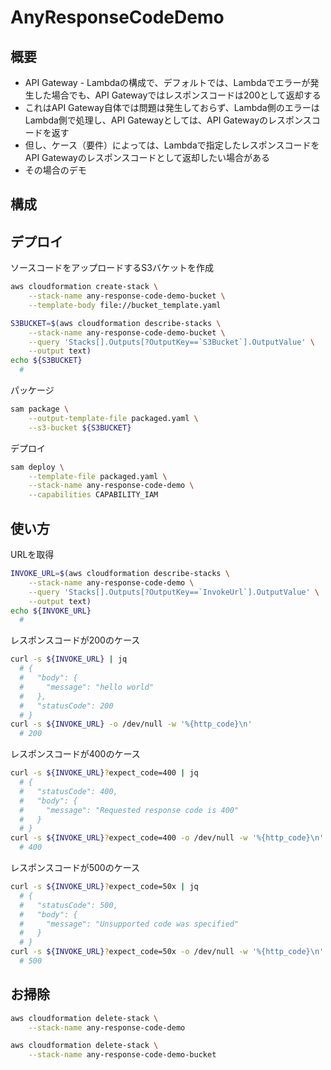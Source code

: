 # AnyResponseCodeDemo

## 概要

- API Gateway - Lambdaの構成で、デフォルトでは、Lambdaでエラーが発生した場合でも、API Gatewayではレスポンスコードは200として返却する
- これはAPI Gateway自体では問題は発生しておらず、Lambda側のエラーはLambda側で処理し、API Gatewayとしては、API Gatewayのレスポンスコードを返す
- 但し、ケース（要件）によっては、Lambdaで指定したレスポンスコードをAPI Gatewayのレスポンスコードとして返却したい場合がある
- その場合のデモ

## 構成

## デプロイ

ソースコードをアップロードするS3バケットを作成

```sh
aws cloudformation create-stack \
    --stack-name any-response-code-demo-bucket \
    --template-body file://bucket_template.yaml

S3BUCKET=$(aws cloudformation describe-stacks \
    --stack-name any-response-code-demo-bucket \
    --query 'Stacks[].Outputs[?OutputKey==`S3Bucket`].OutputValue' \
    --output text)
echo ${S3BUCKET}
  #
```

パッケージ

```sh
sam package \
    --output-template-file packaged.yaml \
    --s3-bucket ${S3BUCKET}
```

デプロイ

```sh
sam deploy \
    --template-file packaged.yaml \
    --stack-name any-response-code-demo \
    --capabilities CAPABILITY_IAM
```

## 使い方

URLを取得

```sh
INVOKE_URL=$(aws cloudformation describe-stacks \
    --stack-name any-response-code-demo \
    --query 'Stacks[].Outputs[?OutputKey==`InvokeUrl`].OutputValue' \
    --output text)
echo ${INVOKE_URL}
  #
```

レスポンスコードが200のケース

```sh
curl -s ${INVOKE_URL} | jq
  # {
  #   "body": {
  #     "message": "hello world"
  #   },
  #   "statusCode": 200
  # }
curl -s ${INVOKE_URL} -o /dev/null -w '%{http_code}\n'
  # 200
```

レスポンスコードが400のケース

```sh
curl -s ${INVOKE_URL}?expect_code=400 | jq
  # {
  #   "statusCode": 400,
  #   "body": {
  #     "message": "Requested response code is 400"
  #   }
  # }
curl -s ${INVOKE_URL}?expect_code=400 -o /dev/null -w '%{http_code}\n'
  # 400
```

レスポンスコードが500のケース

```sh
curl -s ${INVOKE_URL}?expect_code=50x | jq
  # {
  #   "statusCode": 500,
  #   "body": {
  #     "message": "Unsupported code was specified"
  #   }
  # }
curl -s ${INVOKE_URL}?expect_code=50x -o /dev/null -w '%{http_code}\n'
  # 500
```

## お掃除

```sh
aws cloudformation delete-stack \
    --stack-name any-response-code-demo

aws cloudformation delete-stack \
    --stack-name any-response-code-demo-bucket
```
